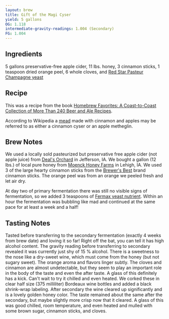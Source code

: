 ```yaml
---
layout: brew
title: Gift of the Magi Cyser
yield: 5 gallons
OG: 1.118
intermediate-gravity-readings: 1.004 (Secondary)
FG: 1.004
---
```


## Ingredients
5 gallons preservative-free apple cider, 11 lbs. honey, 3 cinnamon sticks, 1 teaspoon dried orange peel, 6 whole cloves, and [Red Star Pasteur Champagne yeast](http://www.amazon.com/gp/product/B0064OBJ2E/ref=as_li_tl?ie=UTF8&camp=1789&creative=390957&creativeASIN=B0064OBJ2E&linkCode=as2&tag=zombiest-20&linkId=RT243E3X4QECZTAZ)

## Recipe
This was a recipe from the book [Homebrew Favorites: A Coast-to-Coast Collection of More Than 240 Beer and Ale Recipes](http://www.amazon.com/gp/product/0882666134/ref=as_li_tl?ie=UTF8&camp=1789&creative=9325&creativeASIN=0882666134&linkCode=as2&tag=zombiest-20&linkId=UY6L6PGEVR5I4DIQ).

According to Wikipedia a [mead](https://en.wikipedia.org/wiki/Mead) made with cinnamon and apples may be referred to as either a cinnamon cyser or an apple metheglin.

## Brew Notes
We used a locally sold pasteurized but preservative free apple cider (not apple juice) from [Deal's Orchard](http://www.dealsorchard.com/Cider.html) in Jefferson, IA.  We bought a gallon (12 lbs.) of local pure honey from [Moenck Honey Farms](https://facilityexplorer.iowadnr.gov/facilityexplorer/SiteDetail.aspx?facID=310386848) in Lehigh, IA.  We used 3 of the large hearty cinnamon sticks from the [Brewer's Best](http://www.amazon.com/gp/product/B00IT77N6U/ref=as_li_tl?ie=UTF8&camp=1789&creative=390957&creativeASIN=B00IT77N6U&linkCode=as2&tag=zombiest-20&linkId=CGS2OIT7L76HWTZM) brand cinnamon sticks.  The orange peel was from an orange we peeled fresh and let air dry.

At day two of primary fermentation there was still no visible signs of fermentation, so we added 3 teaspoons of [Fermax yeast nutrient](http://www.amazon.com/gp/product/B0064OPEFC/ref=as_li_tl?ie=UTF8&camp=1789&creative=390957&creativeASIN=B0064OPEFC&linkCode=as2&tag=zombiest-20&linkId=UTHQYLR52OJI4F7Q).  Within an hour the fermentation was bubbling like mad and continued at the same pace for at least a week and a half!

## Tasting Notes
Tasted before transferring to the secondary fermentation (exactly 4 weeks from brew date) and loving it so far!  Right off the bat, you can tell it has high alcohol content.  The gravity reading before transferring to secondary revealed it was currently just shy of 15 % alcohol.  There is a sweetness to the nose like a dry-sweet wine, which must come from the honey (but not sugary sweet).  The orange aroma and flavors linger subtly.  The cloves and cinnamon are almost undetectable, but they seem to play an important role in the body of the taste and even the after taste.  A glass of this definitely has a kick.  Can't wait to try it chilled and even heated.  We corked these in clear half size (375 milliliter) Bordeaux wine bottles and added a black shrink-wrap labeling.  After secondary the wine cleared up significantly and is a lovely golden honey color.  The taste remained about the same after the secondary, but maybe slightly more crisp now that it cleared.  A glass of this was good chilled, room temperature, and even heated and mulled with some brown sugar, cinnamon sticks, and cloves.
